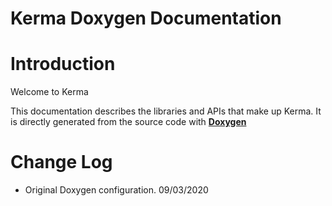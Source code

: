 # Kerma Doxygen Documentation

# Introduction

Welcome to Kerma

This documentation describes the libraries and APIs that make up Kerma. It is directly generated from the source code with [**Doxygen**](http://www.doxygen.nl/)

# Change Log

- Original Doxygen configuration. 09/03/2020
